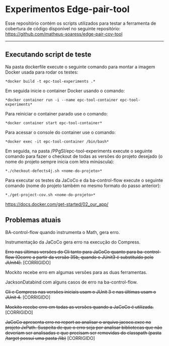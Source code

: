 # Experimentos Edge-pair-tool

Esse repositório contém os scripts utilizados para testar a ferramenta de cobertura de código disponível no seguinte repositório: https://github.com/matheus-soaress/edge-pair-cov-tool

---

## Executando script de teste

Na pasta dockerfile execute o seguinte comando para montar a imagem Docker usada para rodar os testes:

    *docker build -t epc-tool-experiments .*

Em seguida inicie o container Docker usando o comando:

    *docker container run -i --name epc-tool-container epc-tool-experiments*

Para reiniciar o container parado use o comando:

    *docker container start epc-tool-container*
    
Para acessar o console do container use o comando:

    *docker exec -it epc-tool-container /bin/bash*

Em seguida, na pasta /PPgSI/epc-tool-experiments execute o seguinte comando para fazer o checkout de todas as versões do projeto desejado (o nome do projeto sempre inicia com letra minúscula):

    *./checkout-defects4j.sh <nome-do-projeto>*

Para executar os testes da JaCoCo e da ba-control-flow execute o seguinte comando (nome do projeto também no mesmo formato do passo anterior):

    *./get-project-cov.sh <nome-do-projeto>*

https://docs.docker.com/get-started/02_our_app/

## Problemas atuais

BA-control-flow quando instrumenta o Math, gera erro.

Instrumentação da JaCoCo gera erro na execução do Compress.

~~Erro nas últimas versões do Cli tanto para JaCoCo quanto para ba-control-flow (Ocorre a partir da versão 35b, quando o JUnit3 é substituído pelo JUnit4).~~ [CORRIGIDO]

Mockito recebe erro em algumas versões para as duas ferramentas.

JacksonDatabind com alguns casos de erro na ba-control-flow.

~~Cli e Compress nas versões iniciais usam o JUnit 3 e nas últimas usam o JUnit 4.~~ [CORRIGIDO]

~~Mockito recebe erro em todas as versões quando a JaCoCo é utilizada.~~ [CORRIGIDO]

~~JaCoCo apresenta erro no report ao analisar o arquivo jacoco.exec no projeto JxPath. Suspeita de que o erro seja por analisar bibliotecas que não deveriam ser analisadas e que precisam ser removidas do classpath (pasta /target possui uma pasta /lib)~~ [CORRIGIDO]